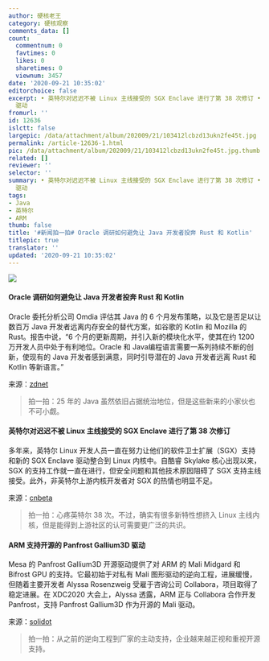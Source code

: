 ```yaml
---
author: 硬核老王
category: 硬核观察
comments_data: []
count:
  commentnum: 0
  favtimes: 0
  likes: 0
  sharetimes: 0
  viewnum: 3457
date: '2020-09-21 10:35:02'
editorchoice: false
excerpt: • 英特尔对迟迟不被 Linux 主线接受的 SGX Enclave 进行了第 38 次修订 • ARM 支持开源的 Panfrost Gallium3D
  驱动
fromurl: ''
id: 12636
islctt: false
largepic: /data/attachment/album/202009/21/103412lcbzd13ukn2fe45t.jpg
permalink: /article-12636-1.html
pic: /data/attachment/album/202009/21/103412lcbzd13ukn2fe45t.jpg.thumb.jpg
related: []
reviewer: ''
selector: ''
summary: • 英特尔对迟迟不被 Linux 主线接受的 SGX Enclave 进行了第 38 次修订 • ARM 支持开源的 Panfrost Gallium3D
  驱动
tags:
- Java
- 英特尔
- ARM
thumb: false
title: '#新闻拍一拍# Oracle 调研如何避免让 Java 开发者投奔 Rust 和 Kotlin'
titlepic: true
translator: ''
updated: '2020-09-21 10:35:02'
---
```


![](/data/attachment/album/202009/21/103412lcbzd13ukn2fe45t.jpg)


#### Oracle 调研如何避免让 Java 开发者投奔 Rust 和 Kotlin


Oracle 委托分析公司 Omdia 评估其 Java 的 6 个月发布策略，以及它是否足以让数百万 Java 开发者远离内存安全的替代方案，如谷歌的 Kotlin 和 Mozilla 的 Rust。报告中说，“6 个月的更新周期，并引入新的模块化水平，使其在约 1200 万开发人员中处于有利地位。Oracle 和 Java编程语言需要一系列持续不断的创新，使现有的 Java 开发者感到满意，同时引导潜在的 Java 开发者远离 Rust 和 Kotlin 等新语言。”


来源：[zdnet](https://www.zdnet.com/article/oracles-java-15-new-features-aim-to-keep-millions-away-from-languages-like-rust-kotlin/)



> 
> 拍一拍：25 年的 Java 虽然依旧占据统治地位，但是这些新来的小家伙也不可小觑。
> 
> 
> 


#### 英特尔对迟迟不被 Linux 主线接受的 SGX Enclave 进行了第 38 次修订


多年来，英特尔 Linux 开发人员一直在努力让他们的软件卫士扩展（SGX）支持和新的 SGX Enclave 驱动整合到 Linux 内核中。自酷睿 Skylake 核心出现以来，SGX 的支持工作就一直在进行，但安全问题和其他技术原因阻碍了 SGX 支持主线接受。此外，非英特尔上游内核开发者对 SGX 的热情也明显不足。


来源：[cnbeta](https://www.cnbeta.com/articles/tech/1031405.htm)



> 
> 拍一拍：心疼英特尔 38 次。不过，确实有很多新特性想挤入 Linux 主线内核，但是能得到上游社区的认可需要更广泛的共识。
> 
> 
> 


#### ARM 支持开源的 Panfrost Gallium3D 驱动


Mesa 的 Panfrost Gallium3D 开源驱动提供了对 ARM 的 Mali Midgard 和 Bifrost GPU 的支持。它最初始于对私有 Mali 图形驱动的逆向工程，进展缓慢，但随着主要开发者 Alyssa Rosenzweig 受雇于咨询公司 Collabora，项目取得了稳定进展。在 XDC2020 大会上，Alyssa 透露，ARM 正与 Collabora 合作开发 Panfrost，支持 Panfrost Gallium3D 作为开源的 Mali 驱动。


来源：[solidot](https://www.solidot.org/story?sid=65592)



> 
> 拍一拍：从之前的逆向工程到厂家的主动支持，企业越来越正视和重视开源支持。
> 
> 
>